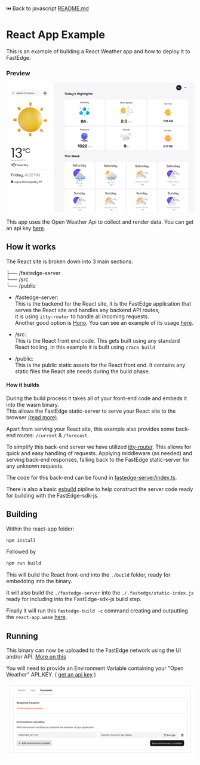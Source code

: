 ⏮️ Back to javascript [README.md](../../README.md)

# React App Example

This is an example of building a React Weather app and how to deploy it to FastEdge.

### Preview

![alt text](images/preview.png)

This app uses the Open Weather Api to collect and render data. You can get an api key [here](https://home.openweathermap.org/api_keys).

## How it works

The React site is broken down into 3 main sections:

├── /fastedge-server \
└── /src \
└── /public

- /fastedge-server: \
  This is the backend for the React site, it is the FastEdge application that serves the React site and handles any backend API routes, \
  it is using `itty-router` to handle all incoming requests. \
  Another good option is [Hono](https://hono.dev/). You can see an example of its usage [here](../static-assets/README.md).

- /src: \
  This is the React front end code. This gets built using any standard React tooling, in this example it is built using `craco build`

- /public: \
  This is the public static assets for the React front end. It contains any static files the React site needs during the build phase.

#### How it builds

During the build process it takes all of your front-end code and embeds it into the wasm binary. \
This allows the FastEdge static-server to serve your React site to the browser [(read more)](https://g-core.github.io/FastEdge-sdk-js/guides/creating-a-static-manifest/).

Apart from serving your React site, this example also provides some back-end routes: `/current` & `/forecast`.

To simplify this back-end server we have utilized [itty-router](https://www.npmjs.com/package/itty-router). This allows for quick and easy handling of requests. Applying middleware (as needed) and serving back-end responses, falling back to the FastEdge static-server for any unknown requests.

The code for this back-end can be found in [fastedge-server/index.ts](./fastedge-server/index.ts).

There is also a basic [esbuild](./esbuild/server.js) pipline to help construct the server code ready for building with the FastEdge-sdk-js.

## Building

Within the react-app folder:

```sh
npm install
```

Followed by

```sh
npm run build
```

This will build the React front-end into the `./build` folder, ready for embedding into the binary.

It will also build the `./fastedge-server` into the `./.fastedge/static-index.js` ready for including into the FastEdge-sdk-js build step.

Finally it will run this `fastedge-build -c` command creating and outputting the `react-app.wasm` [here](../../dist/).

## Running

This binary can now be uploaded to the FastEdge network using the UI and/or API. [More on this](https://gcore.com/docs/fastedge/getting-started/create-fastedge-apps#in-the-customer-portal)

You will need to provide an Environment Variable containing your "Open Weather" API_KEY. ( [get an api key](https://home.openweathermap.org/api_keys) )

![alt text](images/apikey.png)
